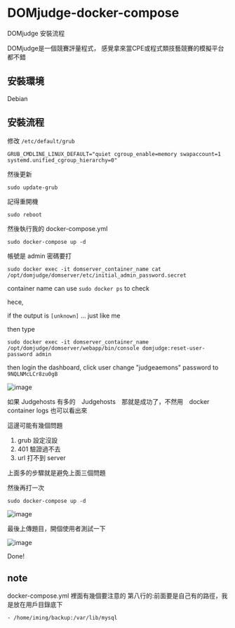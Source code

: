 # DOMjudge-docker-compose

DOMjudge 安裝流程

DOMjudge是一個競賽評量程式，
感覺拿來當CPE或程式類技藝競賽的模擬平台都不錯

## 安裝環境

Debian


## 安裝流程

修改 ``` /etc/default/grub ```
```
GRUB_CMDLINE_LINUX_DEFAULT="quiet cgroup_enable=memory swapaccount=1 systemd.unified_cgroup_hierarchy=0"
```
然後更新
```
sudo update-grub
```
記得重開機
```
sudo reboot
```

然後執行我的 docker-compose.yml

```
sudo docker-compose up -d
```

帳號是 admin
密碼要打
```
sudo docker exec -it domserver_container_name cat /opt/domjudge/domserver/etc/initial_admin_password.secret
```
container name can use ```sudo docker ps``` to check

hece, 

if the output is ```[unknown]``` ... just like me

then type

```
sudo docker exec -it domserver_container_name /opt/domjudge/domserver/webapp/bin/console domjudge:reset-user-password admin
```

then login the dashboard, click user
change "judgeaemons" password to ```9NQLNMcLCr8zu0gB```

![image](https://user-images.githubusercontent.com/50062014/199960685-2db1e22b-6e95-4afb-88e0-7e668f1c15e8.png)

如果 Judgehosts 有多的　Judgehosts　那就是成功了，不然用　docker container logs 也可以看出來

這邊可能有幾個問題

1. grub 設定沒設
2. 401 驗證過不去
3. url 打不到 server

上面多的步驟就是避免上面三個問題

然後再打一次

```
sudo docker-compose up -d
```


![image](https://user-images.githubusercontent.com/50062014/199961181-061f0dd3-b430-49fe-b1e9-22c668091110.png)

最後上傳題目，開個使用者測試一下

![image](https://user-images.githubusercontent.com/50062014/199961702-cc908315-803d-409f-9238-9aac9da00806.png)


Done!

## note

docker-compose.yml 裡面有幾個要注意的
第八行的:前面要是自己有的路徑，我是放在用戶目錄底下
```
- /home/iming/backup:/var/lib/mysql
```
